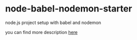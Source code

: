 # node-babel-nodemon-starter
node.js project setup with babel and nodemon

you can find more description [here](https://vrgl.ir/hyfFT)
